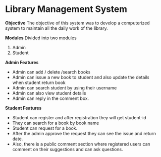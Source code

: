 # Library Management System

**Objective**
The objective of this system was to develop a computerized system to maintain all the daily work of the library.

**Modules**
Divided into two modules
<ol>
 <li>Admin</li>
 <li>Student</li>
</ol>


**Admin Features**

<ul>
 <li>Admin can add / delete /search books</li>
<li>Admin can issue a new book to student and also update the details when student return book</li>
<li>Admin can search student by using their username</li>
<li>Admin can also view student details</li>
<li>Admin can reply in the comment box.</li>
</ul>


**Student Features**
<ul>
 <li>Student can register and after registration they will get student-id</li>
<li>They can search for a book by book name </li>
<li>Student can request for a book.</li>
<li>After the admin approve the request they can see the issue and return date.</li>
<li>Also, there is a public comment section where registered users can comment on their suggestions and can ask questions.</li>
</ul>





 
